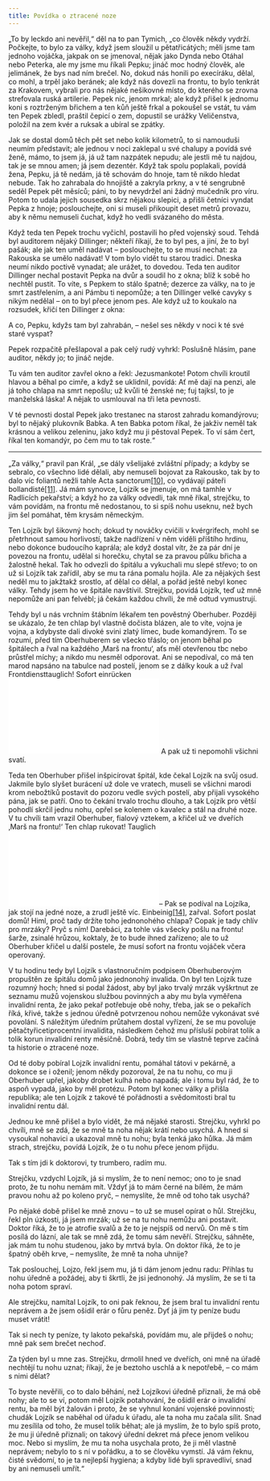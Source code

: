 ```yaml
---
title: Povídka o ztracené noze
---
```


„To by leckdo ani nevěřil,“ děl na to pan Tymich, „co člověk někdy vydrží. Počkejte, to bylo za války, když jsem sloužil u pětatřicátých; měli jsme tam jednoho vojáčka, jakpak on se jmenoval, nějak jako Dynda nebo Otáhal nebo Peterka, ale my jsme mu říkali Pepku; jináč moc hodný člověk, ale jelimánek, že bys nad ním brečel. No, dokud nás honili po execíráku, dělal, co mohl, a trpěl jako beránek; ale když nás dovezli na frontu, to bylo tenkrát za Krakovem, vybrali pro nás nějaké nešikovné místo, do kterého se zrovna strefovala ruská artilerie. Pepek nic, jenom mrkal; ale když přišel k jednomu koni s roztrženým břichem a ten kůň ještě frkal a pokoušel se vstát, tu vám ten Pepek zbledl, praštil čepicí o zem, dopustil se urážky Veličenstva, položil na zem kvér a ruksak a ubíral se zpátky.

Jak se dostal domů těch pět set nebo kolik kilometrů, to si namouduši neumím představit; ale jednou v noci zaklepal u své chalupy a povídá své ženě, mámo, to jsem já, já už tam nazpátek nepudu; ale jestli mě tu najdou, tak je se mnou amen; já jsem dezentér. Když tak spolu poplakali, povídá žena, Pepku, já tě nedám, já tě schovám do hnoje, tam tě nikdo hledat nebude. Tak ho zahrabala do hnojiště a zakryla prkny, a v té sengrubně seděl Pepek pět měsíců; páni, to by nevydržel ani žádný mučedník pro víru. Potom to udala jejich sousedka skrz nějakou slepici, a přišli četníci vyndat Pepka z hnoje; poslouchejte, oni si museli přikoupit deset metrů provazu, aby k němu nemuseli čuchat, když ho vedli svázaného do města.

Když teda ten Pepek trochu vyčichl, postavili ho před vojenský soud. Tehdá byl auditorem nějaký Dillinger; někteří říkají, že to byl pes, a jiní, že to byl pašák; ale jak ten uměl nadávat – poslouchejte, to se musí nechat: za Rakouska se umělo nadávat! V tom bylo vidět tu starou tradici. Dneska neumí nikdo poctivě vynadat; ale urážet, to dovedou. Teda ten auditor Dillinger nechal postavit Pepka na dvůr a soudil ho z okna; blíž k sobě ho nechtěl pustit. To víte, s Pepkem to stálo špatně; dezerce za války, na to je smrt zastřelením, a ani Pámbu ti nepomůže; a ten Dillinger velké cavyky s nikým nedělal – on to byl přece jenom pes. Ale když už to koukalo na rozsudek, křičí ten Dillinger z okna:

A co, Pepku, kdyžs tam byl zahrabán, – nešel ses někdy v noci k té své staré vyspat?

Pepek rozpačitě přešlapoval a pak celý rudý vyhrkl: Poslušně hlásím, pane auditor, někdy jo; to jináč nejde.

Tu vám ten auditor zavřel okno a řekl: Jezusmankote! Potom chvíli kroutil hlavou a běhal po cimře, a když se uklidnil, povídá: Ať mě dají na penzi, ale já toho chlapa na smrt nepošlu; už kvůli té ženské ne; fuj tajksl, to je manželská láska! A nějak to usmlouval na tři leta pevnosti.

V té pevnosti dostal Pepek jako trestanec na starost zahradu komandýrovu; byl to nějaký plukovník Babka. A ten Babka potom říkal, že jakživ neměl tak krásnou a velikou zeleninu, jako když mu ji pěstoval Pepek. To ví sám čert, říkal ten komandýr, po čem mu to tak roste.“

* * *

„Za války,“ pravil pan Král, „se dály všelijaké zvláštní případy; a kdyby se sebralo, co všechno lidé dělali, aby nemuseli bojovat za Rakousko, tak by to dalo víc foliantů nežli tahle Acta sanctorum[\[10\]](../Text/povidky_z_druhe_kapsy_033.html#_ftn10), co vydávají páteři bollandisté[\[11\]](../Text/povidky_z_druhe_kapsy_033.html#_ftn11). Já mám synovce, Lojzík se jmenuje, on má tamhle v Radlicích pekařství; a když ho za války odvedli, tak mně říkal, strejčku, to vám povídám, na frontu mě nedostanou, to si spíš nohu useknu, než bych jim šel pomáhat, těm krysám německým.

Ten Lojzík byl šikovný hoch; dokud ty nováčky cvičili v kvérgrifech, mohl se přetrhnout samou horlivostí, takže nadřízení v něm viděli příštího hrdinu, nebo dokonce budoucího kaprála; ale když dostal vítr, že za pár dní je povezou na frontu, udělal si horečku, chytal se za pravou půlku břicha a žalostně hekal. Tak ho odvezli do špitálu a vykuchali mu slepé střevo; to on už si Lojzík tak zařídil, aby se mu ta rána pomalu hojila. Ale za nějakých šest neděl mu to jakžtakž srostlo, ať dělal co dělal, a pořád ještě nebyl konec války. Tehdy jsem ho ve špitále navštívil. Strejčku, povídá Lojzík, teď už mně nepomůže ani pan felvébl; já čekám každou chvíli, že mě odtud vymustrují.

Tehdy byl u nás vrchním štábním lékařem ten pověstný Oberhuber. Později se ukázalo, že ten chlap byl vlastně dočista blázen, ale to víte, vojna je vojna, a kdybyste dali divoké svini zlatý límec, bude komandýrem. To se rozumí, před tím Oberhuberem se všecko třáslo; on jenom běhal po špitálech a řval na každého ‚Marš na frontu‘, aťs měl otevřenou tbc nebo průstřel míchy; a nikdo mu nesměl odporovat. Ani se nepodíval, co má ten marod napsáno na tabulce nad postelí, jenom se z dálky kouk a už řval Frontdiensttauglich! Sofort einrücken![\[12\]](../Text/povidky_z_druhe_kapsy_033.html#_ftn12) A pak už ti nepomohli všichni svatí.

Teda ten Oberhuber přišel inšpicírovat špitál, kde čekal Lojzík na svůj osud. Jakmile bylo slyšet burácení už dole ve vratech, museli se všichni marodi krom nebožtíků postavit do pozoru vedle svých postelí, aby přijali vysokého pána, jak se patří. Ono to čekání trvalo trochu dlouho, a tak Lojzík pro větší pohodlí skrčil jednu nohu, opřel se kolenem o kavalec a stál na druhé noze. V tu chvíli tam vrazil Oberhuber, fialový vztekem, a křičel už ve dveřích ‚Marš na frontu!‘ Ten chlap rukovat! Tauglich![\[13\]](../Text/povidky_z_druhe_kapsy_033.html#_ftn13)– Pak se podíval na Lojzíka, jak stojí na jedné noze, a zrudl ještě víc. Einbeinig[\[14\]](../Text/povidky_z_druhe_kapsy_033.html#_ftn14), zařval. Sofort poslat domů! Himl, proč tady držíte toho jednonohého chlapa? Copak je tady chlív pro mrzáky? Pryč s ním! Darebáci, za tohle vás všecky pošlu na frontu! šarže, zsinalé hrůzou, koktaly, že to bude ihned zařízeno; ale to už Oberhuber křičel u další postele, že musí sofort na frontu vojáček včera operovaný.

V tu hodinu tedy byl Lojzík s vlastnoručním podpisem Oberhuberovým propuštěn ze špitálu domů jako jednonohý invalida. On byl ten Lojzík tuze rozumný hoch; hned si podal žádost, aby byl jako trvalý mrzák vyškrtnut ze seznamu mužů vojenskou službou povinných a aby mu byla vyměřena invalidní renta, že jako pekař potřebuje obě nohy, třeba, jak se o pekařích říká, křivé, takže s jednou úředně potvrzenou nohou nemůže vykonávat své povolání. S náležitým úředním průtahem dostal vyřízení, že se mu povoluje pětačtyřicetiprocentní invalidita, následkem čehož mu přísluší pobírat tolik a tolik korun invalidní renty měsíčně. Dobrá, tedy tím se vlastně teprve začíná ta historie o ztracené noze.

Od té doby pobíral Lojzík invalidní rentu, pomáhal tátovi v pekárně, a dokonce se i oženil; jenom někdy pozoroval, že na tu nohu, co mu ji Oberhuber upřel, jakoby drobet kulhá nebo napadá; ale i tomu byl rád, že to aspoň vypadá, jako by měl protézu. Potom byl konec války a přišla republika; ale ten Lojzík z takové té pořádnosti a svědomitosti bral tu invalidní rentu dál.

Jednou ke mně přišel a bylo vidět, že má nějaké starosti. Strejčku, vyhrkl po chvíli, mně se zdá, že se mně ta noha nějak krátí nebo usychá. A hned si vysoukal nohavici a ukazoval mně tu nohu; byla tenká jako hůlka. Já mám strach, strejčku, povídá Lojzík, že o tu nohu přece jenom přijdu.

Tak s tím jdi k doktorovi, ty trumbero, radím mu.

Strejčku, vzdychl Lojzík, já si myslím, že to není nemoc; ono to je snad proto, že tu nohu nemám mít. Vždyť já to mám černé na bílém, že mám pravou nohu až po koleno pryč, – nemyslíte, že mně od toho tak usychá?

Po nějaké době přišel ke mně znovu – to už se musel opírat o hůl. Strejčku, řekl pln úzkosti, já jsem mrzák; už se na tu nohu nemůžu ani postavit. Doktor říká, že to je atrofie svalů a že to je nejspíš od nervů. On mě s tím posílá do lázní, ale tak se mně zdá, že tomu sám nevěří. Strejčku, sáhněte, jak mám tu nohu studenou, jako by mrtvá byla. On doktor říká, že to je špatný oběh krve, – nemyslíte, že mně ta noha uhnije?

Tak poslouchej, Lojzo, řekl jsem mu, já ti dám jenom jednu radu: Přihlas tu nohu úředně a požádej, aby ti škrtli, že jsi jednonohý. Já myslím, že se ti ta noha potom spraví.

Ale strejčku, namítal Lojzík, to oni pak řeknou, že jsem bral tu invalidní rentu neprávem a že jsem ošidil erár o fůru peněz. Dyť já jim ty peníze budu muset vrátit!

Tak si nech ty peníze, ty lakoto pekařská, povídám mu, ale přijdeš o nohu; mně pak sem brečet nechoď.

Za týden byl u mne zas. Strejčku, drmolil hned ve dveřích, oni mně na úřadě nechtějí tu nohu uznat; říkají, že je beztoho uschlá a k nepotřebě, – co mám s nimi dělat?

To byste nevěřili, co to dalo běhání, než Lojzíkovi úředně přiznali, že má obě nohy; ale to se ví, potom měl Lojzík potahování, že ošidil erár o invalidní rentu, ba měl být žalován i proto, že se vyhnul konání vojenské povinnosti; chudák Lojzík se naběhal od úřadu k úřadu, ale ta noha mu začala sílit. Snad mu zesílila od toho, že musel tolik běhat; ale já myslím, že to bylo spíš proto, že mu ji úředně přiznali; on takový úřední dekret má přece jenom velikou moc. Nebo si myslím, že mu ta noha usychala proto, že ji měl vlastně neprávem; nebylo to s ní v pořádku, a to se člověku vymstí. Já vám řeknu, čisté svědomí, to je ta nejlepší hygiena; a kdyby lidé byli spravedliví, snad by ani nemuseli umřít.“
